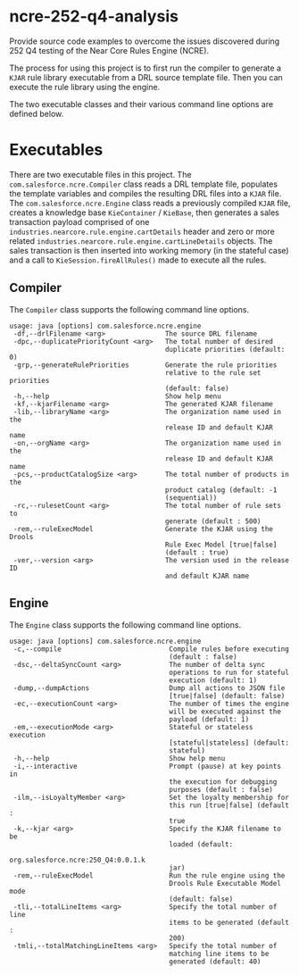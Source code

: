 # ncre-252-q4-analysis
Provide source code examples to overcome the issues discovered during 252 Q4 testing of the Near Core Rules Engine (NCRE).

The process for using this project is to first run the compiler to generate a ```KJAR``` rule library executable from a DRL source template file.  Then you can execute the rule library using the engine.

The two executable classes and their various command line options are defined below.

# Executables
There are two executable files in this project.  The ```com.salesforce.ncre.Compiler``` class reads a DRL template file, populates the template variables and compiles the resulting DRL files into a ```KJAR``` file. The ```com.salesforce.ncre.Engine``` class reads a previously compiled ```KJAR``` file, creates a knowledge base ```KieContainer``` / ```KieBase```, then generates a sales transaction payload comprised of one ```industries.nearcore.rule.engine.cartDetails``` header and zero or more related ```industries.nearcore.rule.engine.cartLineDetails``` objects.  The sales transaction is then inserted into working memory (in the stateful case) and a call to ```KieSession.fireAllRules()``` made to execute all the rules.

## Compiler
The ```Compiler``` class supports the following command line options.

```
usage: java [options] com.salesforce.ncre.engine
 -df,--drlFilename <arg>               The source DRL filename
 -dpc,--duplicatePriorityCount <arg>   The total number of desired
                                       duplicate priorities (default: 0)
 -grp,--generateRulePriorities         Generate the rule priorities
                                       relative to the rule set priorities
                                       (default: false)
 -h,--help                             Show help menu
 -kf,--kjarFilename <arg>              The generated KJAR filename
 -lib,--libraryName <arg>              The organization name used in the
                                       release ID and default KJAR name
 -on,--orgName <arg>                   The organization name used in the
                                       release ID and default KJAR name
 -pcs,--productCatalogSize <arg>       The total number of products in the
                                       product catalog (default: -1
                                       (sequential))
 -rc,--rulesetCount <arg>              The total number of rule sets to
                                       generate (default : 500)
 -rem,--ruleExecModel                  Generate the KJAR using the Drools
                                       Rule Exec Model [true|false]
                                       (default : true)
 -ver,--version <arg>                  The version used in the release ID
                                       and default KJAR name
```

## Engine
The ```Engine``` class supports the following command line options.

```
usage: java [options] com.salesforce.ncre.engine
 -c,--compile                           Compile rules before executing
                                        (default : false)
 -dsc,--deltaSyncCount <arg>            The number of delta sync
                                        operations to run for stateful
                                        execution (default: 1)
 -dump,--dumpActions                    Dump all actions to JSON file
                                        [true|false] (default: false)
 -ec,--executionCount <arg>             The number of times the engine
                                        will be executed against the
                                        payload (default: 1)
 -em,--executionMode <arg>              Stateful or stateless execution
                                        [stateful|stateless] (default:
                                        stateful)
 -h,--help                              Show help menu
 -i,--interactive                       Prompt (pause) at key points in
                                        the execution for debugging
                                        purposes (default : false)
 -ilm,--isLoyaltyMember <arg>           Set the loyalty membership for
                                        this run [true|false] (default :
                                        true
 -k,--kjar <arg>                        Specify the KJAR filename to be
                                        loaded (default:
                                        org.salesforce.ncre:250_Q4:0.0.1.k
                                        jar)
 -rem,--ruleExecModel                   Run the rule engine using the
                                        Drools Rule Executable Model mode
                                        (default: false)
 -tli,--totalLineItems <arg>            Specify the total number of line
                                        items to be generated (default :
                                        200)
 -tmli,--totalMatchingLineItems <arg>   Specify the total number of
                                        matching line items to be
                                        generated (default: 40)
```
